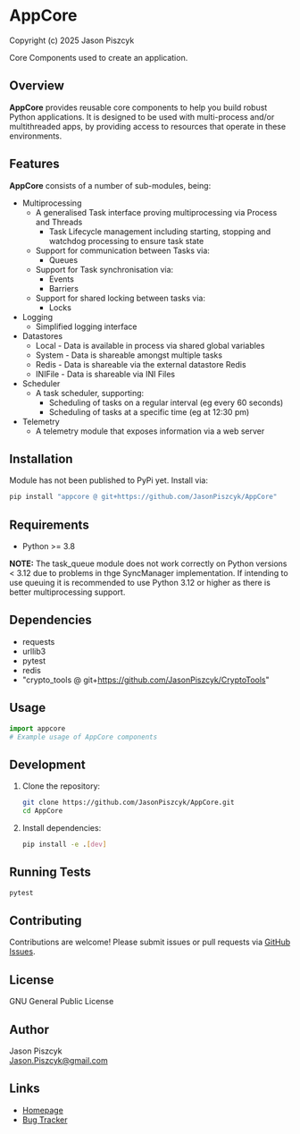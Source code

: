 # AppCore
Copyright (c) 2025 Jason Piszcyk

Core Components used to create an application.

<!-- 
Not yet Published to PyPi
[![PyPI version](https://badge.fury.io/py/appcore.svg)](https://pypi.org/project/appcore/)
[![Build Status](https://github.com/JasonPiszcyk/AppCore/actions/workflows/python-app.yml/badge.svg)](https://github.com/JasonPiszcyk/AppCore/actions)
 -->

## Overview

**AppCore** provides reusable core components to help you build robust Python applications. It is designed to be used with multi-process and/or multithreaded apps, by providing access to resources that operate in these environments.

## Features

**AppCore** consists of a number of sub-modules, being:
- Multiprocessing
  - A generalised Task interface proving multiprocessing via Process and Threads
    - Task Lifecycle management including starting, stopping and watchdog processing to ensure task state
  - Support for communication between Tasks via:
    - Queues
  - Support for Task synchronisation via:
    - Events
    - Barriers
  - Support for shared locking between tasks via:
    - Locks
- Logging
  - Simplified logging interface
- Datastores
  - Local - Data is available in process via shared global variables
  - System - Data is shareable amongst multiple tasks
  - Redis - Data is shareable via the external datastore Redis
  - INIFile - Data is shareable via INI Files
- Scheduler
  - A task scheduler, supporting:
    - Scheduling of tasks on a regular interval (eg every 60 seconds)
    - Scheduling of tasks at a specific time (eg at 12:30 pm)
- Telemetry
  - A telemetry module that exposes information via a web server

## Installation

Module has not been published to PyPi yet.  Install via:
```bash
pip install "appcore @ git+https://github.com/JasonPiszcyk/AppCore"
```

## Requirements

- Python >= 3.8

**NOTE:** The task_queue module does not work correctly on Python versions < 3.12 due to problems in thge SyncManager implementation.  If intending to use queuing it is recommended to use Python 3.12 or higher as there is better multiprocessing support.

## Dependencies

- requests
- urllib3
- pytest
- redis
- "crypto_tools @ git+https://github.com/JasonPiszcyk/CryptoTools"

## Usage

```python
import appcore
# Example usage of AppCore components
```

## Development

1. Clone the repository:
    ```bash
    git clone https://github.com/JasonPiszcyk/AppCore.git
    cd AppCore
    ```
2. Install dependencies:
    ```bash
    pip install -e .[dev]
    ```

## Running Tests

```bash
pytest
```

## Contributing

Contributions are welcome! Please submit issues or pull requests via [GitHub Issues](https://github.com/JasonPiszcyk/AppCore/issues).

## License

GNU General Public License

## Author

Jason Piszcyk  
[Jason.Piszcyk@gmail.com](mailto:Jason.Piszcyk@gmail.com)

## Links

- [Homepage](https://github.com/JasonPiszcyk/AppCore)
- [Bug Tracker](https://github.com/JasonPiszcyk/AppCore/issues)
